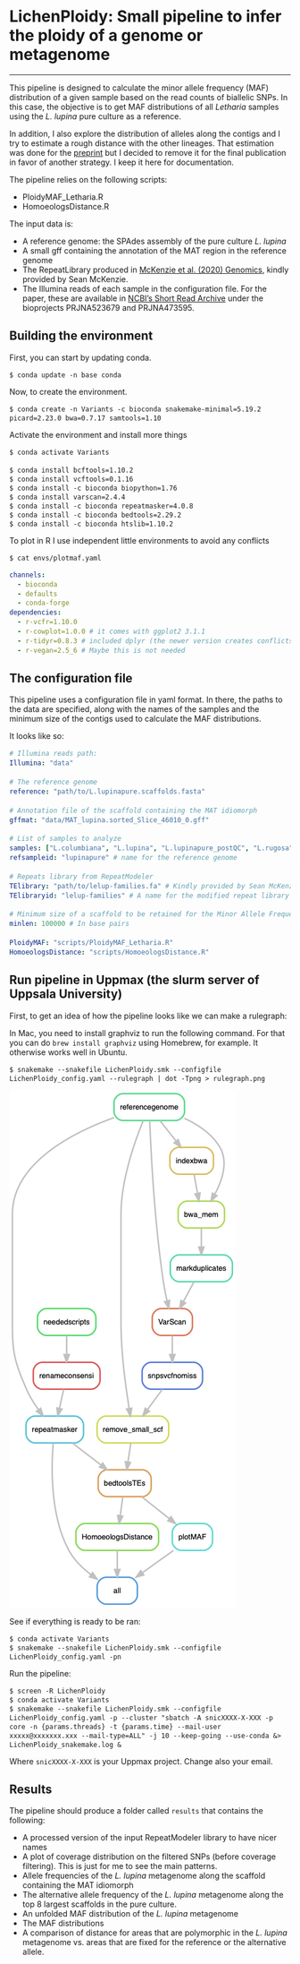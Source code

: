 # LichenPloidy: Small pipeline to infer the ploidy of a genome or metagenome
----

This pipeline is designed to calculate the minor allele frequency (MAF) distribution of a given sample based on the read counts of biallelic SNPs. In this case, the objective is to get MAF distributions of all *Letharia* samples using the *L. lupina* pure culture as a reference.

In addition, I also explore the distribution of alleles along the contigs and I try to estimate a rough distance with the other lineages. That estimation was done for the [preprint](https://www.biorxiv.org/content/10.1101/2020.12.18.423428v1) but I decided to remove it for the final publication in favor of another strategy. I keep it here for documentation.

The pipeline relies on the following scripts:

- PloidyMAF_Letharia.R
- HomoeologsDistance.R

The input data is:

- A reference genome: the SPAdes assembly of the pure culture *L. lupina*
- A small gff containing the annotation of the MAT region in the reference genome
- The RepeatLibrary produced in [McKenzie et al. (2020) Genomics](https://www.sciencedirect.com/science/article/pii/S0888754320304614), kindly provided by Sean McKenzie.
- The Illumina reads of each sample in the configuration file. For the paper, these are available in [NCBI’s Short Read Archive](https://www.ncbi.nlm.nih.gov/sra) under the bioprojects PRJNA523679 and PRJNA473595.

## Building the environment

First, you can start by updating conda.

    $ conda update -n base conda

Now, to create the environment.

    $ conda create -n Variants -c bioconda snakemake-minimal=5.19.2 picard=2.23.0 bwa=0.7.17 samtools=1.10 

Activate the environment and install more things

    $ conda activate Variants

    $ conda install bcftools=1.10.2
    $ conda install vcftools=0.1.16
    $ conda install -c bioconda biopython=1.76
    $ conda install varscan=2.4.4
    $ conda install -c bioconda repeatmasker=4.0.8
    $ conda install -c bioconda bedtools=2.29.2
    $ conda install -c bioconda htslib=1.10.2

To plot in R I use independent little environments to avoid any conflicts

    $ cat envs/plotmaf.yaml
```yaml
channels:
  - bioconda
  - defaults
  - conda-forge
dependencies:
  - r-vcfr=1.10.0
  - r-cowplot=1.0.0 # it comes with ggplot2 3.1.1
  - r-tidyr=0.8.3 # included dplyr (the newer version creates conflicts)
  - r-vegan=2.5_6 # Maybe this is not needed
```

## The configuration file

This pipeline uses a configuration file in yaml format. In there, the paths to the data are specified, along with the names of the samples and the minimum size of the contigs used to calculate the MAF distributions.

It looks like so:

```yaml
# Illumina reads path:
Illumina: "data"

# The reference genome
reference: "path/to/L.lupinapure.scaffolds.fasta"

# Annotation file of the scaffold containing the MAT idiomorph
gffmat: "data/MAT_lupina.sorted_Slice_46010_0.gff"

# List of samples to analyze
samples: ["L.columbiana", "L.lupina", "L.lupinapure_postQC", "L.rugosa", "L.vulpina"]
refsampleid: "lupinapure" # name for the reference genome 

# Repeats library from RepeatModeler
TElibrary: "path/to/lelup-families.fa" # Kindly provided by Sean McKenzie
TElibraryid: "lelup-families" # A name for the modified repeat library  

# Minimum size of a scaffold to be retained for the Minor Allele Frequency distribution
minlen: 100000 # In base pairs

PloidyMAF: "scripts/PloidyMAF_Letharia.R"
HomoeologsDistance: "scripts/HomoeologsDistance.R"

```

## Run pipeline in Uppmax (the slurm server of Uppsala University)

First, to get an idea of how the pipeline looks like we can make a rulegraph:

In Mac, you need to install graphviz to run the following command. For that you can do `brew install graphviz` using Homebrew, for example. It otherwise works well in Ubuntu.

    $ snakemake --snakefile LichenPloidy.smk --configfile LichenPloidy_config.yaml --rulegraph | dot -Tpng > rulegraph.png

![rulegraph](rulegraph.png "rulegraph")

See if everything is ready to be ran:
    
    $ conda activate Variants
    $ snakemake --snakefile LichenPloidy.smk --configfile LichenPloidy_config.yaml -pn

Run the pipeline:

    $ screen -R LichenPloidy
    $ conda activate Variants
    $ snakemake --snakefile LichenPloidy.smk --configfile LichenPloidy_config.yaml -p --cluster "sbatch -A snicXXXX-X-XXX -p core -n {params.threads} -t {params.time} --mail-user xxxxx@xxxxxxx.xxx --mail-type=ALL" -j 10 --keep-going --use-conda &> LichenPloidy_snakemake.log &

Where `snicXXXX-X-XXX` is your Uppmax project. Change also your email.

## Results

The pipeline should produce a folder called `results` that contains the following:

- A processed version of the input RepeatModeler library to have nicer names
- A plot of coverage distribution on the filtered SNPs (before coverage filtering). This is just for me to see the main patterns.
- Allele frequencies of the *L. lupina* metagenome along the scaffold containing the MAT idiomorph
- The alternative allele frequency of the *L. lupina* metagenome along the top 8 largest scaffolds in the pure culture.
- An unfolded MAF distribution of the *L. lupina* metagenome
- The MAF distributions
- A comparison of distance for areas that are polymorphic in the *L. lupina* metagenome vs. areas that are fixed for the reference or the alternative allele.
